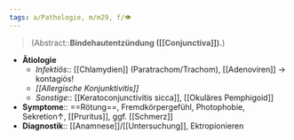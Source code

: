 ```yaml
---
tags: a/Pathologie, m/m29, f/👁️
---
```

> (Abstract::**Bindehautentzündung ([[Conjunctiva]]).**)
- **Ätiologie**
	- *Infektiös*:: [[Chlamydien]] (Paratrachom/Trachom), [[Adenoviren]] → kontagiös!
	- *[[Allergische Konjunktivitis]]*
	- *Sonstige*:: [[Keratoconjunctivitis sicca]], [[Okuläres Pemphigoid]]
- **Symptome**:: ==Rötung==, Fremdkörpergefühl, Photophobie, Sekretion↑, [[Pruritus]], ggf. [[Schmerz]]
- **Diagnostik**:: [[Anamnese]]/[[Untersuchung]], Ektropionieren